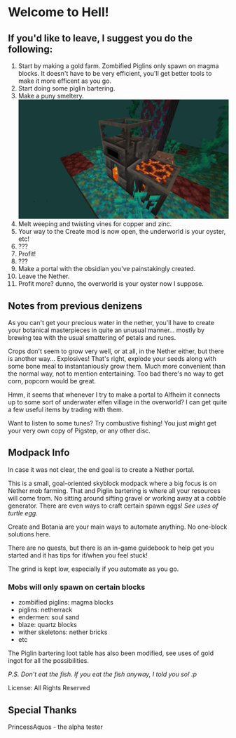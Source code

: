 # Welcome to Hell!
## If you'd like to leave, I suggest you do the following:
1. Start by making a gold farm. Zombified Piglins only spawn on magma blocks. It doesn't have to be very efficient, you'll get better tools to make it more efficent as you go.
2. Start doing some piglin bartering.
3. Make a puny smeltery.![top left block: seared melter, top right: seared faucet, bottom left: seared tank, bottom right: casting basin](puny_smeltery.png "Your first smeltery. It's puny.")
4. Melt weeping and twisting vines for copper and zinc.
5. Your way to the Create mod is now open, the underworld is your oyster, etc!
6. ???
7. Profit!
8. ???
9. Make a portal with the obsidian you've painstakingly created.
10. Leave the Nether.
11. Profit more? dunno, the overworld is your oyster now I suppose.

## Notes from previous denizens
As you can't get your precious water in the nether, you'll have to create your botanical masterpieces in quite an unusual manner... mostly by brewing tea with the usual smattering of petals and runes.

Crops don't seem to grow very well, or at all, in the Nether either, but there is another way... Explosives! That's right, explode your seeds along with some bone meal to instantaniously grow them. Much more convenient than the normal way, not to mention entertaining. Too bad there's no way to get corn, popcorn would be great.

Hmm, it seems that whenever I try to make a portal to Alfheim it connects up to some sort of underwater elfen village in the overworld? I can get quite a few useful items by trading with them.

Want to listen to some tunes? Try combustive fishing! You just might get your very own copy of Pigstep, or any other disc.
## Modpack Info
In case it was not clear, the end goal is to create a Nether portal.

This is a small, goal-oriented skyblock modpack where a big focus is on Nether mob farming. That and Piglin bartering is where all your resources will come from. No sitting around sifting gravel or working away at a cobble generator. There are even ways to craft certain spawn eggs! *See uses of turtle egg.*

Create and Botania are your main ways to automate anything. No one-block solutions here.

There are no quests, but there is an in-game guidebook to help get you started and it has tips for if/when you feel stuck!

The grind is kept low, especially if you automate as you go.

### Mobs will only spawn on certain blocks
- zombified piglins: magma blocks
- piglins: netherrack
- endermen: soul sand
- blaze: quartz blocks
- wither skeletons: nether bricks
- etc

The Piglin bartering loot table has also been modified, see uses of gold ingot for all the possibilities.

*P.S. Don't eat the fish. If you eat the fish anyway, I told you so! :p*

License: All Rights Reserved
## Special Thanks
PrincessAquos - the alpha tester
